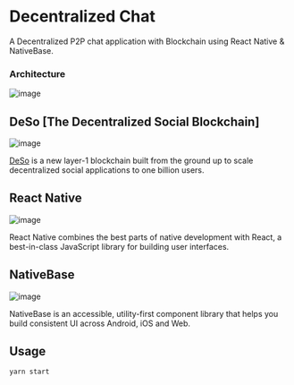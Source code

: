 # Decentralized Chat

A Decentralized P2P chat application with Blockchain using React Native & NativeBase.

### Architecture
![image](https://user-images.githubusercontent.com/57614947/177027054-e9e280d5-c448-45bc-be45-ce139adfff4f.png)


## DeSo [The Decentralized Social Blockchain]

![image](https://user-images.githubusercontent.com/57614947/177016547-ec3338f9-ac77-4e7f-be97-69fd34025ddb.png)

[DeSo](https://www.deso.org/) is a new layer-1 blockchain built from the ground up to scale decentralized social applications to one billion users.

## React Native

![image](https://user-images.githubusercontent.com/57614947/177016678-0ccbba63-c4f8-4dee-8327-bee392676654.png)

React Native combines the best parts of native development with React, a best-in-class JavaScript library for building user interfaces.

## NativeBase

![image](https://user-images.githubusercontent.com/57614947/177016593-e79013af-23a6-4836-873c-d638f68ec34c.png)

NativeBase is an accessible, utility-first component library that helps you build consistent UI across Android, iOS and Web.

## Usage
```sh
yarn start
```
